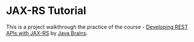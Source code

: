 # JAX-RS Tutorial
This is a project walkthrough the practice of the course - [Developing REST APIs with JAX-RS](https://javabrains.io/courses/javaee_jaxrs/) by [Java Brains](https://javabrains.io/).